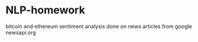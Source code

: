 # NLP-homework
bitcoin and ethereum sentiment analysis done on news articles from google newsapi.org
